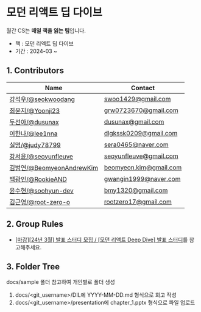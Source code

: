 # 모던 리액트 딥 다이브

월간 CS는 **매일 책을 읽는 팀**입니다.

-   책 : 모던 리엑트 딥 다이브
-   기간 : 2024-03 ~

## 1. Contributors

| Name                                             | Contact                       |
| ------------------------------------------------ | ----------------------------- |
| [강석우/@seokwoodang](https://github.com/Seokwoodang)    | swoo1429@gmail.com |
| [최윤지/@Yoonji23](https://github.com/Yoonji23)    | grw0723670@gmail.com |
| [두선아/@dusunax](https://github.com/dusunax)    | dusunax@gmail.com |
| [이한나/@lee1nna](https://github.com/lee1nna)    | dlgkssk0209@gmail.com |
| [실명/@judy78799](https://github.com/judy78799)    | sera0465@naver.com |
| [강서윤/@seoyunfleuve](https://github.com/seoyunfleuve)    | seoyunfleuve@gmail.com |
| [김범연/@BeomyeonAndrewKim](https://github.com/BeomyeonAndrewKim)    | beomyeon.kim@gmail.com |
| [백광인/@RookieAND](https://github.com/RookieAND)    | gwangin1999@naver.com |
| [윤수현/@soohyun-dev](https://github.com/soohyun-dev)    | bmy1320@gmail.com |
| [김근영/@root-zero-o](https://github.com/root-zero-o)    | rootzero17@gmail.com |

## 2. Group Rules

- [[마감][24년 3월] 발표 스터디 모집 / [모던 리액트 Deep Dive] 발표 스터디](https://inblog.ai/monthly-cs/16450)를 참고해주세요.

## 3. Folder Tree

docs/sample 폴더 참고하여 개인별로 폴더 생성

1. docs/<git_username\>/DIL에 YYYY-MM-DD.md 형식으로 회고 작성
2. docs/<git_username\>/presentation에 chapter_1.pptx 형식으로 파일 업로드
